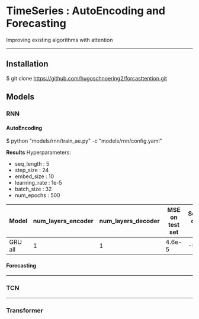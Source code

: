 # TimeSeries : AutoEncoding and Forecasting
Improving existing algorithms with attention
***
## Installation
$ git clone https://github.com/hugoschnoering2/forcasttention.git

## Models
### RNN
#### AutoEncoding
$ python "models/rnn/train_ae.py" -c "models/rnn/config.yaml"

__Results__
Hyperparameters:
* seq_length : 5
* step_size : 24
* embed_size : 10
* learning_rate : 1e-5
* batch_size : 32
* num_epochs : 500

Model | num_layers_encoder | num_layers_decoder | MSE on test set | SoftDTW on test set
--- | --- | ---| --- | ---
GRU all | 1 | 1 | 4.6e-5 | -51


#### Forecasting
***
### TCN
***
### Transformer

